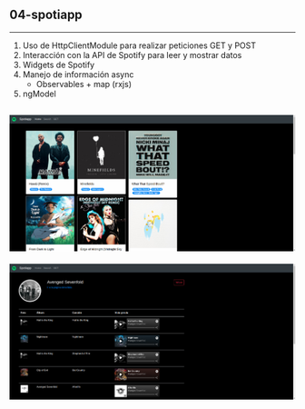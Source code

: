 ## **04-spotiapp**
---
1. Uso de HttpClientModule para realizar peticiones GET y POST
2. Interacción con la API de Spotify para leer y mostrar datos
3. Widgets de Spotify
4. Manejo de información async
    * Observables + map (rxjs)
5. ngModel

![Aplicación #4](./spotiapp-1.png)
---
![Aplicación #4](./spotiapp-2.png)